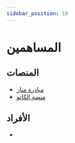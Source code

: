 ```yaml
---
sidebar_position: 10
---
```


# المساهمين

## المنصات

- [مبادرة منار](https://x.com/Manarinit)
- [منصة الكاتو](http://elcato.sb.sa)

## الأفراد

- 

